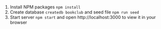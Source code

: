1. Install NPM packages `npm install`
2. Create database `createdb bookclub` and seed file `npm run seed`
3. Start server `npm start` and open http://localhost:3000 to view it in your browser
